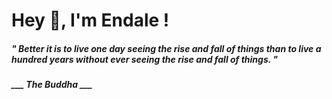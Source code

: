 <h1 title="head"> Hey 👋, I'm Endale !</h1>

**<h5><i>" Better it is to live one day seeing the rise and fall of things than to live a hundred years without ever seeing the rise and fall of things. "</i></h5>**

*<b>___ The Buddha ___</b>*
